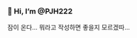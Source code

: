 ### 👋 Hi, I’m @PJH222

잠이 온다...
뭐라고 작성하면 좋을지 모르겠따...
<!-- ---
👀 I’m interested in ...
🌱 I’m currently learning ...
💞️ I’m looking to collaborate on ...
📫 How to reach me ...

<!---
PJH222/PJH222 is a ✨ special ✨ repository because its `README.md` (this file) appears on your GitHub profile.
You can click the Preview link to take a look at your changes.
---> 
